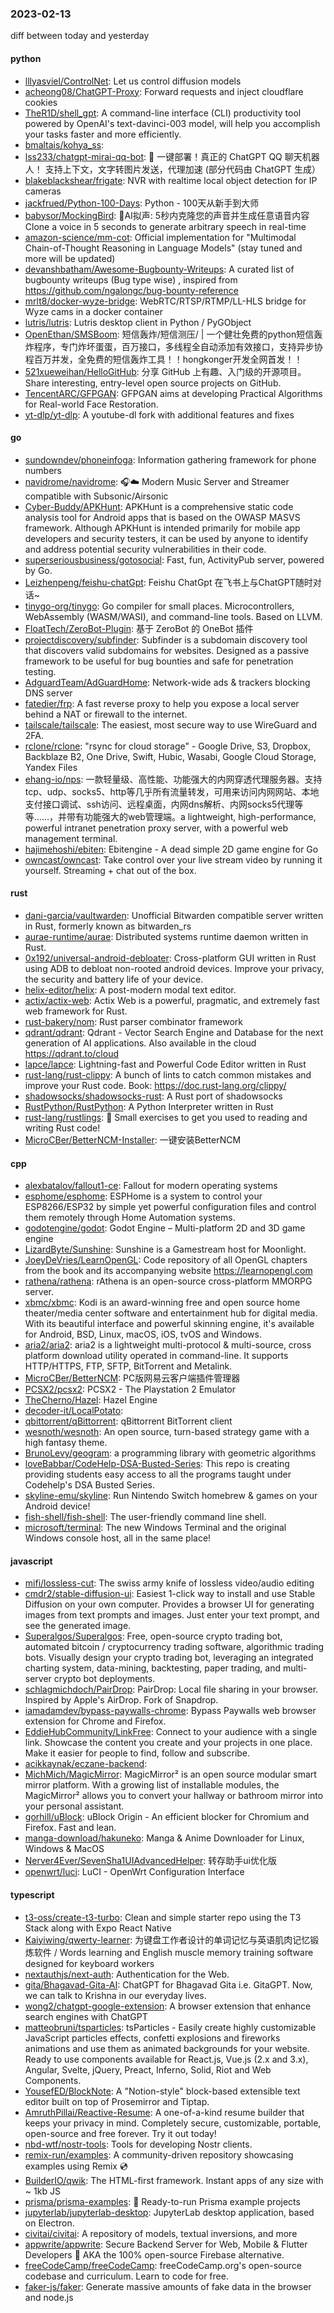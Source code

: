 ### 2023-02-13
diff between today and yesterday

#### python
* [lllyasviel/ControlNet](https://github.com/lllyasviel/ControlNet): Let us control diffusion models
* [acheong08/ChatGPT-Proxy](https://github.com/acheong08/ChatGPT-Proxy): Forward requests and inject cloudflare cookies
* [TheR1D/shell_gpt](https://github.com/TheR1D/shell_gpt): A command-line interface (CLI) productivity tool powered by OpenAI's text-davinci-003 model, will help you accomplish your tasks faster and more efficiently.
* [bmaltais/kohya_ss](https://github.com/bmaltais/kohya_ss): 
* [lss233/chatgpt-mirai-qq-bot](https://github.com/lss233/chatgpt-mirai-qq-bot): 🚀 一键部署！真正的 ChatGPT QQ 聊天机器人！ 支持上下文，文字转图片发送，代理加速 (部分代码由 ChatGPT 生成）
* [blakeblackshear/frigate](https://github.com/blakeblackshear/frigate): NVR with realtime local object detection for IP cameras
* [jackfrued/Python-100-Days](https://github.com/jackfrued/Python-100-Days): Python - 100天从新手到大师
* [babysor/MockingBird](https://github.com/babysor/MockingBird): 🚀AI拟声: 5秒内克隆您的声音并生成任意语音内容 Clone a voice in 5 seconds to generate arbitrary speech in real-time
* [amazon-science/mm-cot](https://github.com/amazon-science/mm-cot): Official implementation for "Multimodal Chain-of-Thought Reasoning in Language Models" (stay tuned and more will be updated)
* [devanshbatham/Awesome-Bugbounty-Writeups](https://github.com/devanshbatham/Awesome-Bugbounty-Writeups): A curated list of bugbounty writeups (Bug type wise) , inspired from https://github.com/ngalongc/bug-bounty-reference
* [mrlt8/docker-wyze-bridge](https://github.com/mrlt8/docker-wyze-bridge): WebRTC/RTSP/RTMP/LL-HLS bridge for Wyze cams in a docker container
* [lutris/lutris](https://github.com/lutris/lutris): Lutris desktop client in Python / PyGObject
* [OpenEthan/SMSBoom](https://github.com/OpenEthan/SMSBoom): 短信轰炸/短信测压/ | 一个健壮免费的python短信轰炸程序，专门炸坏蛋蛋，百万接口，多线程全自动添加有效接口，支持异步协程百万并发，全免费的短信轰炸工具！！hongkonger开发全网首发！！
* [521xueweihan/HelloGitHub](https://github.com/521xueweihan/HelloGitHub): 分享 GitHub 上有趣、入门级的开源项目。Share interesting, entry-level open source projects on GitHub.
* [TencentARC/GFPGAN](https://github.com/TencentARC/GFPGAN): GFPGAN aims at developing Practical Algorithms for Real-world Face Restoration.
* [yt-dlp/yt-dlp](https://github.com/yt-dlp/yt-dlp): A youtube-dl fork with additional features and fixes

#### go
* [sundowndev/phoneinfoga](https://github.com/sundowndev/phoneinfoga): Information gathering framework for phone numbers
* [navidrome/navidrome](https://github.com/navidrome/navidrome): 🎧☁️ Modern Music Server and Streamer compatible with Subsonic/Airsonic
* [Cyber-Buddy/APKHunt](https://github.com/Cyber-Buddy/APKHunt): APKHunt is a comprehensive static code analysis tool for Android apps that is based on the OWASP MASVS framework. Although APKHunt is intended primarily for mobile app developers and security testers, it can be used by anyone to identify and address potential security vulnerabilities in their code.
* [superseriousbusiness/gotosocial](https://github.com/superseriousbusiness/gotosocial): Fast, fun, ActivityPub server, powered by Go.
* [Leizhenpeng/feishu-chatGpt](https://github.com/Leizhenpeng/feishu-chatGpt): Feishu ChatGpt 在飞书上与ChatGPT随时对话~
* [tinygo-org/tinygo](https://github.com/tinygo-org/tinygo): Go compiler for small places. Microcontrollers, WebAssembly (WASM/WASI), and command-line tools. Based on LLVM.
* [FloatTech/ZeroBot-Plugin](https://github.com/FloatTech/ZeroBot-Plugin): 基于 ZeroBot 的 OneBot 插件
* [projectdiscovery/subfinder](https://github.com/projectdiscovery/subfinder): Subfinder is a subdomain discovery tool that discovers valid subdomains for websites. Designed as a passive framework to be useful for bug bounties and safe for penetration testing.
* [AdguardTeam/AdGuardHome](https://github.com/AdguardTeam/AdGuardHome): Network-wide ads & trackers blocking DNS server
* [fatedier/frp](https://github.com/fatedier/frp): A fast reverse proxy to help you expose a local server behind a NAT or firewall to the internet.
* [tailscale/tailscale](https://github.com/tailscale/tailscale): The easiest, most secure way to use WireGuard and 2FA.
* [rclone/rclone](https://github.com/rclone/rclone): "rsync for cloud storage" - Google Drive, S3, Dropbox, Backblaze B2, One Drive, Swift, Hubic, Wasabi, Google Cloud Storage, Yandex Files
* [ehang-io/nps](https://github.com/ehang-io/nps): 一款轻量级、高性能、功能强大的内网穿透代理服务器。支持tcp、udp、socks5、http等几乎所有流量转发，可用来访问内网网站、本地支付接口调试、ssh访问、远程桌面，内网dns解析、内网socks5代理等等……，并带有功能强大的web管理端。a lightweight, high-performance, powerful intranet penetration proxy server, with a powerful web management terminal.
* [hajimehoshi/ebiten](https://github.com/hajimehoshi/ebiten): Ebitengine - A dead simple 2D game engine for Go
* [owncast/owncast](https://github.com/owncast/owncast): Take control over your live stream video by running it yourself. Streaming + chat out of the box.

#### rust
* [dani-garcia/vaultwarden](https://github.com/dani-garcia/vaultwarden): Unofficial Bitwarden compatible server written in Rust, formerly known as bitwarden_rs
* [aurae-runtime/aurae](https://github.com/aurae-runtime/aurae): Distributed systems runtime daemon written in Rust.
* [0x192/universal-android-debloater](https://github.com/0x192/universal-android-debloater): Cross-platform GUI written in Rust using ADB to debloat non-rooted android devices. Improve your privacy, the security and battery life of your device.
* [helix-editor/helix](https://github.com/helix-editor/helix): A post-modern modal text editor.
* [actix/actix-web](https://github.com/actix/actix-web): Actix Web is a powerful, pragmatic, and extremely fast web framework for Rust.
* [rust-bakery/nom](https://github.com/rust-bakery/nom): Rust parser combinator framework
* [qdrant/qdrant](https://github.com/qdrant/qdrant): Qdrant - Vector Search Engine and Database for the next generation of AI applications. Also available in the cloud https://qdrant.to/cloud
* [lapce/lapce](https://github.com/lapce/lapce): Lightning-fast and Powerful Code Editor written in Rust
* [rust-lang/rust-clippy](https://github.com/rust-lang/rust-clippy): A bunch of lints to catch common mistakes and improve your Rust code. Book: https://doc.rust-lang.org/clippy/
* [shadowsocks/shadowsocks-rust](https://github.com/shadowsocks/shadowsocks-rust): A Rust port of shadowsocks
* [RustPython/RustPython](https://github.com/RustPython/RustPython): A Python Interpreter written in Rust
* [rust-lang/rustlings](https://github.com/rust-lang/rustlings): 🦀 Small exercises to get you used to reading and writing Rust code!
* [MicroCBer/BetterNCM-Installer](https://github.com/MicroCBer/BetterNCM-Installer): 一键安装BetterNCM

#### cpp
* [alexbatalov/fallout1-ce](https://github.com/alexbatalov/fallout1-ce): Fallout for modern operating systems
* [esphome/esphome](https://github.com/esphome/esphome): ESPHome is a system to control your ESP8266/ESP32 by simple yet powerful configuration files and control them remotely through Home Automation systems.
* [godotengine/godot](https://github.com/godotengine/godot): Godot Engine – Multi-platform 2D and 3D game engine
* [LizardByte/Sunshine](https://github.com/LizardByte/Sunshine): Sunshine is a Gamestream host for Moonlight.
* [JoeyDeVries/LearnOpenGL](https://github.com/JoeyDeVries/LearnOpenGL): Code repository of all OpenGL chapters from the book and its accompanying website https://learnopengl.com
* [rathena/rathena](https://github.com/rathena/rathena): rAthena is an open-source cross-platform MMORPG server.
* [xbmc/xbmc](https://github.com/xbmc/xbmc): Kodi is an award-winning free and open source home theater/media center software and entertainment hub for digital media. With its beautiful interface and powerful skinning engine, it's available for Android, BSD, Linux, macOS, iOS, tvOS and Windows.
* [aria2/aria2](https://github.com/aria2/aria2): aria2 is a lightweight multi-protocol & multi-source, cross platform download utility operated in command-line. It supports HTTP/HTTPS, FTP, SFTP, BitTorrent and Metalink.
* [MicroCBer/BetterNCM](https://github.com/MicroCBer/BetterNCM): PC版网易云客户端插件管理器
* [PCSX2/pcsx2](https://github.com/PCSX2/pcsx2): PCSX2 - The Playstation 2 Emulator
* [TheCherno/Hazel](https://github.com/TheCherno/Hazel): Hazel Engine
* [decoder-it/LocalPotato](https://github.com/decoder-it/LocalPotato): 
* [qbittorrent/qBittorrent](https://github.com/qbittorrent/qBittorrent): qBittorrent BitTorrent client
* [wesnoth/wesnoth](https://github.com/wesnoth/wesnoth): An open source, turn-based strategy game with a high fantasy theme.
* [BrunoLevy/geogram](https://github.com/BrunoLevy/geogram): a programming library with geometric algorithms
* [loveBabbar/CodeHelp-DSA-Busted-Series](https://github.com/loveBabbar/CodeHelp-DSA-Busted-Series): This repo is creating providing students easy access to all the programs taught under Codehelp's DSA Busted Series.
* [skyline-emu/skyline](https://github.com/skyline-emu/skyline): Run Nintendo Switch homebrew & games on your Android device!
* [fish-shell/fish-shell](https://github.com/fish-shell/fish-shell): The user-friendly command line shell.
* [microsoft/terminal](https://github.com/microsoft/terminal): The new Windows Terminal and the original Windows console host, all in the same place!

#### javascript
* [mifi/lossless-cut](https://github.com/mifi/lossless-cut): The swiss army knife of lossless video/audio editing
* [cmdr2/stable-diffusion-ui](https://github.com/cmdr2/stable-diffusion-ui): Easiest 1-click way to install and use Stable Diffusion on your own computer. Provides a browser UI for generating images from text prompts and images. Just enter your text prompt, and see the generated image.
* [Superalgos/Superalgos](https://github.com/Superalgos/Superalgos): Free, open-source crypto trading bot, automated bitcoin / cryptocurrency trading software, algorithmic trading bots. Visually design your crypto trading bot, leveraging an integrated charting system, data-mining, backtesting, paper trading, and multi-server crypto bot deployments.
* [schlagmichdoch/PairDrop](https://github.com/schlagmichdoch/PairDrop): PairDrop: Local file sharing in your browser. Inspired by Apple's AirDrop. Fork of Snapdrop.
* [iamadamdev/bypass-paywalls-chrome](https://github.com/iamadamdev/bypass-paywalls-chrome): Bypass Paywalls web browser extension for Chrome and Firefox.
* [EddieHubCommunity/LinkFree](https://github.com/EddieHubCommunity/LinkFree): Connect to your audience with a single link. Showcase the content you create and your projects in one place. Make it easier for people to find, follow and subscribe.
* [acikkaynak/eczane-backend](https://github.com/acikkaynak/eczane-backend): 
* [MichMich/MagicMirror](https://github.com/MichMich/MagicMirror): MagicMirror² is an open source modular smart mirror platform. With a growing list of installable modules, the MagicMirror² allows you to convert your hallway or bathroom mirror into your personal assistant.
* [gorhill/uBlock](https://github.com/gorhill/uBlock): uBlock Origin - An efficient blocker for Chromium and Firefox. Fast and lean.
* [manga-download/hakuneko](https://github.com/manga-download/hakuneko): Manga & Anime Downloader for Linux, Windows & MacOS
* [Nerver4Ever/SevenSha1UIAdvancedHelper](https://github.com/Nerver4Ever/SevenSha1UIAdvancedHelper): 转存助手ui优化版
* [openwrt/luci](https://github.com/openwrt/luci): LuCI - OpenWrt Configuration Interface

#### typescript
* [t3-oss/create-t3-turbo](https://github.com/t3-oss/create-t3-turbo): Clean and simple starter repo using the T3 Stack along with Expo React Native
* [Kaiyiwing/qwerty-learner](https://github.com/Kaiyiwing/qwerty-learner): 为键盘工作者设计的单词记忆与英语肌肉记忆锻炼软件 / Words learning and English muscle memory training software designed for keyboard workers
* [nextauthjs/next-auth](https://github.com/nextauthjs/next-auth): Authentication for the Web.
* [gita/Bhagavad-Gita-AI](https://github.com/gita/Bhagavad-Gita-AI): ChatGPT for Bhagavad Gita i.e. GitaGPT. Now, we can talk to Krishna in our everyday lives.
* [wong2/chatgpt-google-extension](https://github.com/wong2/chatgpt-google-extension): A browser extension that enhance search engines with ChatGPT
* [matteobruni/tsparticles](https://github.com/matteobruni/tsparticles): tsParticles - Easily create highly customizable JavaScript particles effects, confetti explosions and fireworks animations and use them as animated backgrounds for your website. Ready to use components available for React.js, Vue.js (2.x and 3.x), Angular, Svelte, jQuery, Preact, Inferno, Solid, Riot and Web Components.
* [YousefED/BlockNote](https://github.com/YousefED/BlockNote): A "Notion-style" block-based extensible text editor built on top of Prosemirror and Tiptap.
* [AmruthPillai/Reactive-Resume](https://github.com/AmruthPillai/Reactive-Resume): A one-of-a-kind resume builder that keeps your privacy in mind. Completely secure, customizable, portable, open-source and free forever. Try it out today!
* [nbd-wtf/nostr-tools](https://github.com/nbd-wtf/nostr-tools): Tools for developing Nostr clients.
* [remix-run/examples](https://github.com/remix-run/examples): A community-driven repository showcasing examples using Remix 💿
* [BuilderIO/qwik](https://github.com/BuilderIO/qwik): The HTML-first framework. Instant apps of any size with ~ 1kb JS
* [prisma/prisma-examples](https://github.com/prisma/prisma-examples): 🚀 Ready-to-run Prisma example projects
* [jupyterlab/jupyterlab-desktop](https://github.com/jupyterlab/jupyterlab-desktop): JupyterLab desktop application, based on Electron.
* [civitai/civitai](https://github.com/civitai/civitai): A repository of models, textual inversions, and more
* [appwrite/appwrite](https://github.com/appwrite/appwrite): Secure Backend Server for Web, Mobile & Flutter Developers 🚀 AKA the 100% open-source Firebase alternative.
* [freeCodeCamp/freeCodeCamp](https://github.com/freeCodeCamp/freeCodeCamp): freeCodeCamp.org's open-source codebase and curriculum. Learn to code for free.
* [faker-js/faker](https://github.com/faker-js/faker): Generate massive amounts of fake data in the browser and node.js

